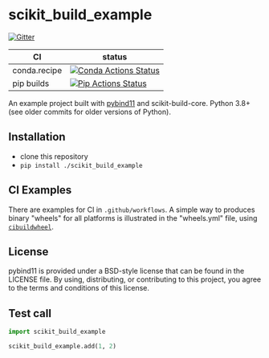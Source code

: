 # scikit_build_example

[![Gitter][gitter-badge]][gitter-link]

| CI           | status                                                             |
| ------------ | ------------------------------------------------------------------ |
| conda.recipe | [![Conda Actions Status][actions-conda-badge]][actions-conda-link] |
| pip builds   | [![Pip Actions Status][actions-pip-badge]][actions-pip-link]       |

An example project built with [pybind11](https://github.com/pybind/pybind11) and
scikit-build-core. Python 3.8+ (see older commits for older versions of Python).

[gitter-badge]: https://badges.gitter.im/pybind/Lobby.svg
[gitter-link]: https://gitter.im/pybind/Lobby
[actions-badge]:
  https://github.com/pybind/scikit_build_example/workflows/Tests/badge.svg
[actions-conda-link]:
  https://github.com/pybind/scikit_build_example/actions?query=workflow%3AConda
[actions-conda-badge]:
  https://github.com/pybind/scikit_build_example/workflows/Conda/badge.svg
[actions-pip-link]:
  https://github.com/pybind/scikit_build_example/actions?query=workflow%3APip
[actions-pip-badge]:
  https://github.com/pybind/scikit_build_example/workflows/Pip/badge.svg
[actions-wheels-link]:
  https://github.com/pybind/scikit_build_example/actions?query=workflow%3AWheels
[actions-wheels-badge]:
  https://github.com/pybind/scikit_build_example/workflows/Wheels/badge.svg

## Installation

- clone this repository
- `pip install ./scikit_build_example`

## CI Examples

There are examples for CI in `.github/workflows`. A simple way to produces
binary "wheels" for all platforms is illustrated in the "wheels.yml" file, using
[`cibuildwheel`][].

## License

pybind11 is provided under a BSD-style license that can be found in the LICENSE
file. By using, distributing, or contributing to this project, you agree to the
terms and conditions of this license.

## Test call

```python
import scikit_build_example

scikit_build_example.add(1, 2)
```

[`cibuildwheel`]: https://cibuildwheel.pypa.io
